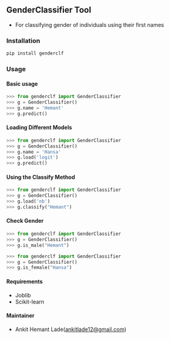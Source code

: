 ## GenderClassifier Tool
+ For classifying gender of individuals using their first names

### Installation
```bash
pip install genderclf
```

### Usage
#### Basic usage
```python
>>> from genderclf import GenderClassifier
>>> g = GenderClassifier()
>>> g.name = 'Hemant'
>>> g.predict()
```

#### Loading Different Models
```python
>>> from genderclf import GenderClassifier
>>> g = GenderClassifier()
>>> g.name = 'Hansa'
>>> g.load('logit')
>>> g.predict()
```

#### Using the Classify Method
```python
>>> from genderclf import GenderClassifier
>>> g = GenderClassifier()
>>> g.load('nb')
>>> g.classify("Hemant")
```

#### Check Gender
```python
>>> from genderclf import GenderClassifier
>>> g = GenderClassifier()
>>> g.is_male("Hemant")
```

```python
>>> from genderclf import GenderClassifier
>>> g = GenderClassifier()
>>> g.is_female("Hansa")
```

#### Requirements
+ Joblib
+ Scikit-learn

#### Maintainer
+ Ankit Hemant Lade(ankitlade12@gmail.com)
